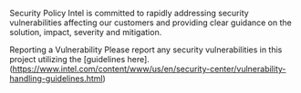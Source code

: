 Security Policy
Intel is committed to rapidly addressing security vulnerabilities affecting our customers and providing clear guidance on the solution, impact, severity and mitigation.

Reporting a Vulnerability
Please report any security vulnerabilities in this project utilizing the [guidelines here].(https://www.intel.com/content/www/us/en/security-center/vulnerability-handling-guidelines.html)
